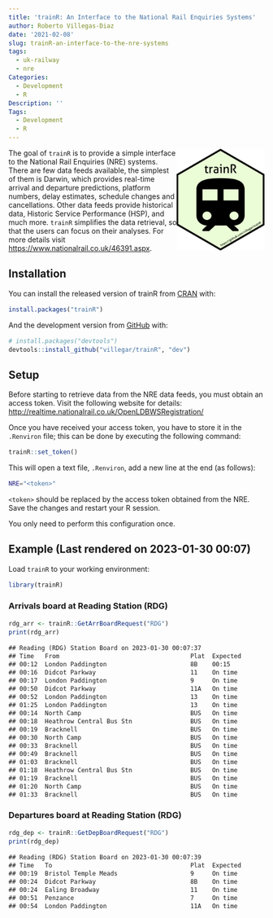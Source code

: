 ```yaml
---
title: 'trainR: An Interface to the National Rail Enquiries Systems'
author: Roberto Villegas-Diaz
date: '2021-02-08'
slug: trainR-an-interface-to-the-nre-systems
tags:
  - uk-railway
  - nre
Categories:
  - Development
  - R
Description: ''
Tags:
  - Development
  - R
---
```


<img src="https://raw.githubusercontent.com/villegar/trainR/main/inst/images/logo.png" alt="logo" align="right" height=200px/>

The goal of `trainR` is to provide a simple interface to the 
National Rail Enquiries (NRE) systems. There are few data feeds 
available, the simplest of them is Darwin, which provides real-time 
arrival and departure predictions, platform numbers, delay estimates, 
schedule changes and cancellations. Other data feeds provide historical 
data, Historic Service Performance (HSP), and much more. `trainR` 
simplifies the data retrieval, so that the users can focus on their 
analyses. For more details visit 
https://www.nationalrail.co.uk/46391.aspx.

## Installation

You can install the released version of trainR from [CRAN](https://CRAN.R-project.org) with:

``` r
install.packages("trainR")
```

And the development version from [GitHub](https://github.com/) with:

``` r
# install.packages("devtools")
devtools::install_github("villegar/trainR", "dev")
```

## Setup
Before starting to retrieve data from the NRE data feeds, you must obtain an access token. 
Visit the following website for details: http://realtime.nationalrail.co.uk/OpenLDBWSRegistration/

Once you have received your access token, you have to store it in the `.Renviron` file; this can be 
done by executing the following command:


```r
trainR::set_token()
```

This will open a text file, `.Renviron`, add a new line at the end (as follows):

```bash
NRE="<token>"
```

`<token>` should be replaced by the access token obtained from the NRE. Save the changes and restart 
your R session.

You only need to perform this configuration once.

## Example (Last rendered on 2023-01-30 00:07)

Load `trainR` to your working environment:

```r
library(trainR)
```

### Arrivals board at Reading Station (RDG)


```r
rdg_arr <- trainR::GetArrBoardRequest("RDG")
print(rdg_arr)
```

```
## Reading (RDG) Station Board on 2023-01-30 00:07:37
## Time   From                                    Plat  Expected
## 00:12  London Paddington                       8B    00:15
## 00:16  Didcot Parkway                          11    On time
## 00:17  London Paddington                       9     On time
## 00:50  Didcot Parkway                          11A   On time
## 00:52  London Paddington                       13    On time
## 01:25  London Paddington                       13    On time
## 00:14  North Camp                              BUS   On time
## 00:18  Heathrow Central Bus Stn                BUS   On time
## 00:19  Bracknell                               BUS   On time
## 00:30  North Camp                              BUS   On time
## 00:33  Bracknell                               BUS   On time
## 00:49  Bracknell                               BUS   On time
## 01:03  Bracknell                               BUS   On time
## 01:18  Heathrow Central Bus Stn                BUS   On time
## 01:19  Bracknell                               BUS   On time
## 01:20  North Camp                              BUS   On time
## 01:33  Bracknell                               BUS   On time
```

### Departures board at Reading Station (RDG)


```r
rdg_dep <- trainR::GetDepBoardRequest("RDG")
print(rdg_dep)
```

```
## Reading (RDG) Station Board on 2023-01-30 00:07:39
## Time   To                                      Plat  Expected
## 00:19  Bristol Temple Meads                    9     On time
## 00:24  Didcot Parkway                          8B    On time
## 00:24  Ealing Broadway                         11    On time
## 00:51  Penzance                                7     On time
## 00:54  London Paddington                       11A   On time
```
